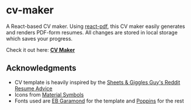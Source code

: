 # cv-maker

A React-based CV maker. Using [react-pdf](https://react-pdf.org/), this CV maker easily generates and renders PDF-form resumes. All changes are stored in local storage which saves your progress.

Check it out here: [**CV Maker**](https://cv-maker-rztypi.netlify.app/)

## Acknowledgments

- CV template is heavily inspired by the [Sheets & Giggles Guy's Reddit Resume Advice](https://sheetsresume.com/resume-template/)
- Icons from [Material Symbols](https://fonts.google.com/icons)
- Fonts used are [EB Garamond](https://fonts.google.com/specimen/EB+Garamond) for the template and [Poppins](https://fonts.google.com/specimen/Poppins) for the rest